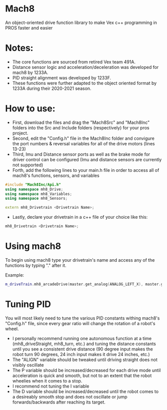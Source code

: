 # Mach8
An object-oriented drive function library to make Vex c++ programming in PROS faster and easier

# Notes:
- The core functions are sourced from retired Vex team 491A.
- Distance sensor logic and acceleration/deceleration was developed for mach8 by 1233A.
- PID straight alignment was developed by 1233F.
- These functions were further adapted to the object oriented format by 1233A during their 2020-2021 season.

# How to use:
- First, download the files and drag the "Mach8Src" and "Mach8Inc" folders into the Src and Include folders (respectively) for your pros project.
- Second, edit the "Config.h" file in the Mach8Inc folder and convigure the port numbers & reversal variables for all of the drive motors (lines 13-23)
- Third, Imu and Distance sensor ports as well as the brake mode for driver control can be configured (Imu and distance sensors are currently not supported)
- Forth, add the following lines to your main.h file in order to access all of mach8's functions, sensors, and variables
```c++
#include "Mach8Inc/Api.h"
using namespace mh8_Drive;
using namespace mh8_Variables;
using namespace mh8_Sensors;

extern mh8_Drivetrain <Drivetrain Name>;
```
- Lastly, declare your drivetrain in a c++ file of your choice like this:
```c++
mh8_Drivetrain <Drivetrain Name>;
```

# Using mach8
To begin using mach8 type your drivetrain's name and access any of the functions by typing ".<Function Name>" after it.

Example:
```c++
m_driveTrain.mh8_arcadeDrive(master.get_analog(ANALOG_LEFT_X), master.get_analog(ANALOG_LEFT_Y));
```

# Tuning PID
You will most likely need to tune the various PID constants withing mach8's "Config.h" file, since every gear ratio will change the rotation of a robot's wheel.
- I personally recommend running one autonomous function at a time (mh8_driveStraight, mh8_turn, etc.) and tuning the distance constants until you see a consistent drive distance (90 degree input makes the robot turn 90 degrees, 24 inch input makes it drive 24 inches, etc.)
- The "ALIGN" variable should be tweaked until driving straight does not visibly oscillate
- The P variable should be increased/decreased for each drive mode until acceleration is quick and smooth, but not to an extent that the robot wheelies when it comes to a stop.
- I recommend not tuning the I variable
- The D variable should be increased/decreased until the robot comes to a desireably smooth stop and does not oscillate or jump forwards/backwards after reaching its target.
